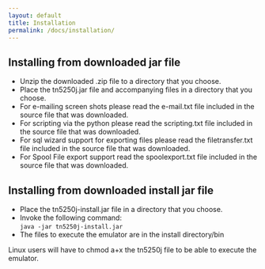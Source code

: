 ```yaml
---
layout: default
title: Installation
permalink: /docs/installation/
---
```


## Installing from downloaded jar file
* Unzip the downloaded .zip file to a directory that you choose.
* Place the tn5250j.jar file and accompanying files in a directory that you choose.
* For e-mailing screen shots please read the e-mail.txt file included in the source file that was downloaded.
* For scripting via the python please read the scripting.txt file included in the source file that was downloaded.
* For sql wizard support for exporting files please read the filetransfer.txt file included in the source file that was downloaded.
* For Spool File export support read the spoolexport.txt file included in the source file that was downloaded.

## Installing from downloaded install jar file
* Place the tn5250j-install.jar file in a directory that you choose.
* Invoke the following command:  
`java -jar tn5250j-install.jar`  
* The files to execute the emulator are in the install directory/bin

<p class="message-info">Linux users will have to chmod a+x the tn5250j file to be able to execute the emulator.</p>
